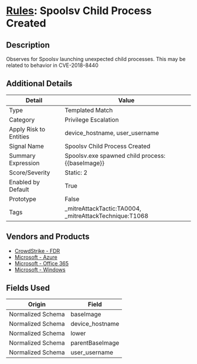 # [Rules](README.md): Spoolsv Child Process Created

## Description
Observes for Spoolsv launching unexpected child processes. This may be related to behavior in CVE-2018-8440

## Additional Details
|Detail|Value|
|----|----|
|Type|Templated Match|
|Category|Privilege Escalation|
|Apply Risk to Entities|device_hostname, user_username|
|Signal Name|Spoolsv Child Process Created|
|Summary Expression|Spoolsv.exe spawned child process: {{baseImage}}|
|Score/Severity|Static: 2|
|Enabled by Default|True|
|Prototype|False|
|Tags|_mitreAttackTactic:TA0004, _mitreAttackTechnique:T1068|
## Vendors and Products
- [CrowdStrike - FDR](../products/569a3a44-c29f-492e-bcf4-5dc04e2ab0f3.md)
- [Microsoft - Azure](../products/a1225af5-e778-4068-a9a2-47da93d1ff24.md)
- [Microsoft - Office 365](../products/d3ed003d-5ddd-4c7a-bea5-63eae6311833.md)
- [Microsoft - Windows](../products/1ff7546c-cb36-4a24-87f7-89d2cecc5761.md)


## Fields Used

|Origin|Field|
|----|----|
|Normalized Schema|baseImage|
|Normalized Schema|device_hostname|
|Normalized Schema|lower|
|Normalized Schema|parentBaseImage|
|Normalized Schema|user_username|


